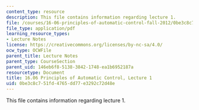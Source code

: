 ```yaml
---
content_type: resource
description: This file contains information regarding lecture 1.
file: /courses/16-06-principles-of-automatic-control-fall-2012/0be3c8c751fd4765dd77e3292c72d48e_MIT16_06F12_Lecture_1.pdf
file_type: application/pdf
learning_resource_types:
- Lecture Notes
license: https://creativecommons.org/licenses/by-nc-sa/4.0/
ocw_type: OCWFile
parent_title: Lecture Notes
parent_type: CourseSection
parent_uid: 146eb6f8-5138-3842-1748-ea1b6952187a
resourcetype: Document
title: 16.06 Principles of Automatic Control, Lecture 1
uid: 0be3c8c7-51fd-4765-dd77-e3292c72d48e
---
```

This file contains information regarding lecture 1.